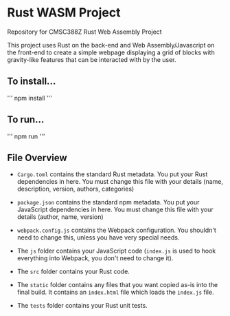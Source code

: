 # Rust WASM Project
Repository for CMSC388Z Rust Web Assembly Project

This project uses Rust on the back-end and Web Assembly/Javascript on the front-end to create a simple webpage displaying a grid of blocks with gravity-like features that can be interacted with by the user.

## To install...
'''
npm install
'''

## To run...
'''
npm run
'''

## File Overview
* `Cargo.toml` contains the standard Rust metadata. You put your Rust dependencies in here. You must change this file with your details (name, description, version, authors, categories)

* `package.json` contains the standard npm metadata. You put your JavaScript dependencies in here. You must change this file with your details (author, name, version)

* `webpack.config.js` contains the Webpack configuration. You shouldn't need to change this, unless you have very special needs.

* The `js` folder contains your JavaScript code (`index.js` is used to hook everything into Webpack, you don't need to change it).

* The `src` folder contains your Rust code.

* The `static` folder contains any files that you want copied as-is into the final build. It contains an `index.html` file which loads the `index.js` file.

* The `tests` folder contains your Rust unit tests.
